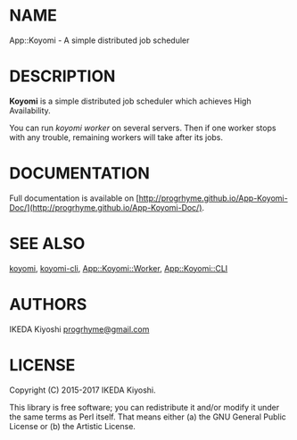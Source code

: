 # NAME

App::Koyomi - A simple distributed job scheduler

# DESCRIPTION

**Koyomi** is a simple distributed job scheduler which achieves High Availability.

You can run _koyomi worker_ on several servers.
Then if one worker stops with any trouble, remaining workers will take after its jobs.

# DOCUMENTATION

Full documentation is available on [http://progrhyme.github.io/App-Koyomi-Doc/](http://progrhyme.github.io/App-Koyomi-Doc/).

# SEE ALSO

[koyomi](https://metacpan.org/pod/koyomi),
[koyomi-cli](https://metacpan.org/pod/koyomi-cli),
[App::Koyomi::Worker](https://metacpan.org/pod/App::Koyomi::Worker),
[App::Koyomi::CLI](https://metacpan.org/pod/App::Koyomi::CLI)

# AUTHORS

IKEDA Kiyoshi <progrhyme@gmail.com>

# LICENSE

Copyright (C) 2015-2017 IKEDA Kiyoshi.

This library is free software; you can redistribute it and/or modify it under
the same terms as Perl itself.  That means either (a) the GNU General Public
License or (b) the Artistic License.
